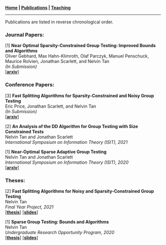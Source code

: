 **[Home](./) \| [Publications](./publications.html) \| [Teaching](./teaching.html)**

---

Publications are listed in reverse chronological order. 

### Journal Papers:

[1] **Near Optimal Sparsity-Constrained Group Testing: Improved Bounds and Algorithms** \
Oliver Gebhard, Max Hahn-Klimroth, Olaf Parczyk, Manuel Penschuck, Maurice Rolvien, Jonathan Scarlett, and Nelvin Tan \
_(In Submission)_ \
\[[**arxiv**](https://arxiv.org/abs/2004.11860)\]

### Conference Papers:

[3] **Fast Splitting Algorithms for Sparsity-Constrained and Noisy Group Testing** \
Eric Price, Jonathan Scarlett, and Nelvin Tan \
_(In Submission)_ \
\[[**arxiv**](https://arxiv.org/abs/2106.00308)\]

[2] **An Analysis of the DD Algorithm for Group Testing with Size Constrained Tests** \
Nelvin Tan and Jonathan Scarlett \
_International Symposium on Information Theory (ISIT), 2021_

[1] **Near-Optimal Sparse Adaptive Group Testing** \
Nelvin Tan and Jonathan Scarlett \
_International Symposium on Information Theory (ISIT), 2020_ \
\[[**arxiv**](https://arxiv.org/abs/2004.03119v1)\]

### Theses:

[2] **Fast Splitting Algorithms for Noisy and Sparsity-Constrained Group Testing** \
Nelvin Tan \
_Final Year Project, 2021_ \
\[[**thesis**](http://nelvintan.github.io/files/FYP_Final_Report.pdf)\] \[[**slides**](http://nelvintan.github.io/files/FYP_Slides.pdf)\]

[1] **Sparse Group Testing: Bounds and Algorithms** \
Nelvin Tan \
_Undergraduate Research Opportunity Program, 2020_ \
\[[**thesis**](http://nelvintan.github.io/files/UROP_Final_Report.pdf)\] \[[**slides**](http://nelvintan.github.io/files/UROP_Slides.pdf)\]
